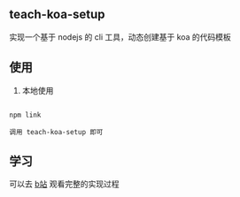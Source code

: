 
## teach-koa-setup

实现一个基于 nodejs 的 cli 工具，动态创建基于 koa 的代码模板

## 使用

1. 本地使用
```shell

npm link

调用 teach-koa-setup 即可

```

## 学习
可以去 [b站](https://www.bilibili.com/video/BV1jK4y197Ne) 观看完整的实现过程
> 
